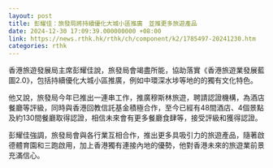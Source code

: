 ```yaml
---
layout: post
title: 彭耀佳：旅發局將持續優化大城小區推廣　並推更多旅遊產品
date: 2024-12-30 17:09:39.000000000 +08:00
link: https://news.rthk.hk/rthk/ch/component/k2/1785497-20241230.htm
categories: rthk
---
```


香港旅遊發展局主席彭耀佳說，旅發局會竭盡所能，協助落實《香港旅遊業發展藍圖2.0》，包括持續優化大城小區推廣，例如中環深水埗等地的的獨有文化特色。

他又說，旅發局今年已推出一連串工作，推廣穆斯林旅遊，聘請認證機構，為酒店餐廳等評級，同時與香港回教信託基金積極合作，至今已經有48間酒店、4個景點及約130間餐廳取得認證，相信未來會有更多餐廳食肆等，接受評級和獲得認證。

彭耀佳強調，旅發局會與各行業互相合作，推出更多具吸引力的旅遊產品，隨著啟德體育園和三跑啟用，加上香港獨有連接內地的優勢，他對香港未來的旅遊業前景充滿信心。

